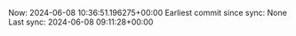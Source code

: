 Now: 2024-06-08 10:36:51.196275+00:00 Earliest commit since sync: None Last sync: 2024-06-08 09:11:28+00:00

